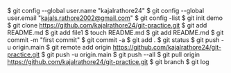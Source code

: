 $ git config --global user.name "kajalrathore24"
$ git config --global user.email "kajals.rathore2002@gmail.com"
$ git config -list
$ git init demo
$ git clone https://github.com/kajalrathore24/git-practice.git
$ git add README.md
$ git add file1
$ touch README.md
$ git add README.md
$ git commit -m "first commit"
$ git commit -a
$ git add .
$ git status
$ git push -u origin.main
$ git remote add origin https://github.com/kajalrathore24/git-practice.git
$ git push -u origin.main
$ git push --all
$ git pull origin https://github.com/kajalrathore24/git-practice.git
$ git branch
$ git log

